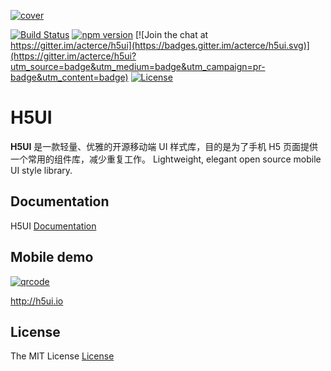 [![cover](https://s.h5ui.io/img/cover.png)]()

[![Build Status](https://travis-ci.org/acterce/h5ui.svg?branch=master)](https://travis-ci.org/acterce/h5ui)
[![npm version](https://img.shields.io/npm/v/H5UI.svg)](https://www.npmjs.com/package/h5ui)
[![Join the chat at https://gitter.im/acterce/h5ui](https://badges.gitter.im/acterce/h5ui.svg)](https://gitter.im/acterce/h5ui?utm_source=badge&utm_medium=badge&utm_campaign=pr-badge&utm_content=badge)
[![License](http://img.shields.io/:license-mit-blue.svg)](https://mit-license.org)

# H5UI
**H5UI** 是一款轻量、优雅的开源移动端 UI 样式库，目的是为了手机 H5 页面提供一个常用的组件库，减少重复工作。
Lightweight, elegant open source mobile UI style library. 

 
 
## Documentation
H5UI [Documentation](https://h5ui.io/docs/index.html)

 
 
## Mobile demo
[![qrcode](https://s.h5ui.io/img/qrcode.png)](http://h5ui.io)

http://h5ui.io

 
  
## License
The MIT License [License](http://opensource.org/licenses/MIT)
